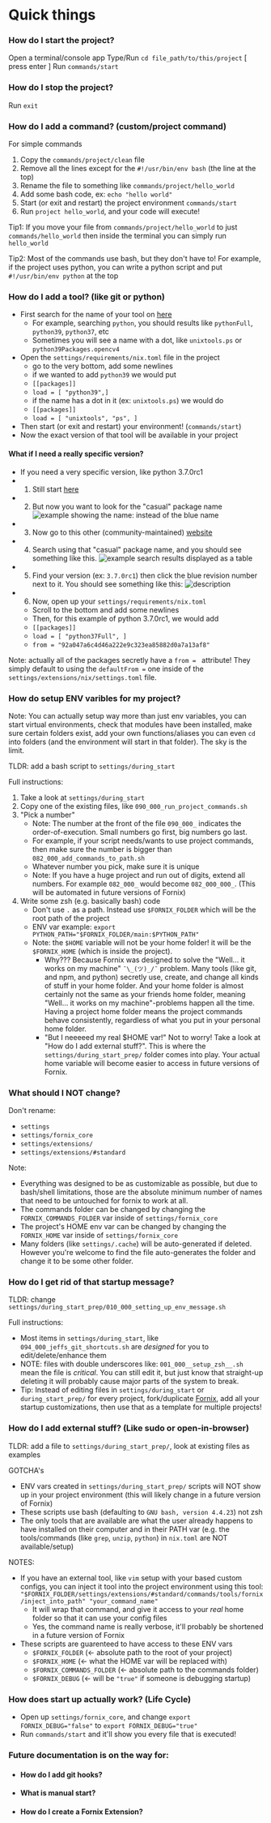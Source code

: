 # Quick things


### How do I start the project?

Open a terminal/console app
Type/Run `cd file_path/to/this/project` [ press enter ]
Run `commands/start`

### How do I stop the project?

Run `exit` 

### How do I add a command? (custom/project command)

For simple commands
1. Copy the `commands/project/clean` file
2. Remove all the lines except for the `#!/usr/bin/env bash` (the line at the top)
3. Rename the file to something like `commands/project/hello_world`
4. Add some bash code, ex: `echo "hello world"`
5. Start (or exit and restart) the project environment `commands/start`
6. Run `project hello_world`, and your code will execute!

Tip1: If you move your file from `commands/project/hello_world` to just `commands/hello_world` then inside the terminal you can simply run `hello_world`

Tip2: Most of the commands use bash, but they don't have to! For example, if the project uses python, you can write a python script and put `#!/usr/bin/env python` at the top

### How do I add a tool? (like git or python)

- First search for the name of your tool on [here](https://search.nixos.org/packages)
    - For example, searching `python`, you should results like  `pythonFull`, `python39`, `python37`, etc
    - Sometimes you will see a name with a dot, like `unixtools.ps` or `python39Packages.opencv4`
- Open the `settings/requirements/nix.toml` file in the project
    - go to the very bottom, add some newlines
    - if we wanted to add `python39` we would put
    - `[[packages]]`
    - `load = [ "python39",]`
    - if the name has a dot in it (ex: `unixtools.ps`) we would do
    - `[[packages]]`
    - `load = [ "unixtools", "ps", ]`
- Then start (or exit and restart) your environment! (`commands/start`)
- Now the exact version of that tool will be available in your project

#### What if I need a really specific version?

- If you need a very specific version, like python 3.7.0rc1
- 1. Still start [here](https://search.nixos.org/packages)
- 2. But now you want to look for the "casual" package name <img src="/documentation/images/package_name.png" alt="example showing the name: instead of the blue name">
- 3. Now go to this other (community-maintained) [website](https://lazamar.co.uk/nix-versions/)
- 4. Search using that "casual" package name, and you should see something like this. <img src="/documentation/images/package_versions.png" alt="example search results displayed as a table">
- 5. Find your version (ex: `3.7.0rc1`) then click the blue revision number next to it. You should see something like this: <img src="/documentation/images/package_from_example.png" alt="description">
- 6. Now, open up your `settings/requirements/nix.toml`
    - Scroll to the bottom and add some newlines
    - Then, for this example of python 3.7.0rc1, we would add
    - `[[packages]]`
    - `load = [ "python37Full", ]`
    - `from = "92a047a6c4d46a222e9c323ea85882d0a7a13af8"`

Note: actually all of the packages secretly have a `from = ` attribute! They simply default to using the `defaultFrom =` one inside of the `settings/extensions/nix/settings.toml` file.


### How do setup ENV varibles for my project?

Note: You can actually setup way more than just env variables, you can start virtual environments, check that modules have been installed, make sure certain folders exist, add your own functions/aliases you can even `cd` into folders (and the environment will start in that folder). The sky is the limit.

TLDR: add a bash script to `settings/during_start`

Full instructions:
1. Take a look at `settings/during_start`
2. Copy one of the existing files, like `090_000_run_project_commands.sh`
3. "Pick a number"
    - Note: The number at the front of the file `090_000_` indicates the order-of-execution. Small numbers go first, big numbers go last.
    - For example, if your script needs/wants to use project commands, then make sure the number is bigger than `082_000_add_commands_to_path.sh`
    - Whatever number you pick, make sure it is unique
    - Note: If you have a huge project and run out of digits, extend all numbers. For example `082_000_` would become `082_000_000_`. (This will be automated in future versions of Fornix)
4. Write some zsh (e.g. basically bash) code
    - Don't use `.` as a path. Instead use `$FORNIX_FOLDER` which will be the root path of the project
    - ENV var example: `export PYTHON_PATH="$FORNIX_FOLDER/main:$PYTHON_PATH"`
    - Note: the `$HOME` variable will not be your home folder! it will be the `$FORNIX_HOME` (which is inside the project). 
        - Why??? Because Fornix was designed to solve the "Well... it works on my machine" `¯\_(ツ)_/¯` problem. Many tools (like git, and npm, and python) secretly use, create, and change all kinds of stuff in your home folder. And your home folder is almost certainly not the same as your friends home folder, meaning "Well... it works on my machine"-problems happen all the time. Having a project home folder means the project commands behave consistently, regardless of what you put in your personal home folder.
        - "But I neeeeed my real $HOME var!" Not to worry! Take a look at "How do I add external stuff?". This is where the `settings/during_start_prep/` folder comes into play. Your actual home variable will become easier to access in future versions of Fornix.

### What should I NOT change?

Don't rename:
- `settings`
- `settings/fornix_core`
- `settings/extensions/`
- `settings/extensions/#standard`

Note:
- Everything was designed to be as customizable as possible, but due to bash/shell limitations, those are the absolute minimum number of names that need to be untouched for fornix to work at all.
- The commands folder can be changed by changing the `FORNIX_COMMANDS_FOLDER` var inside of `settings/fornix_core`
- The project's HOME env var can be changed by changing the `FORNIX_HOME` var inside of `settings/fornix_core`
- Many folders (like `settings/.cache`) will be auto-generated if deleted. However you're welcome to find the file auto-generates the folder and change it to be some other folder.

### How do I get rid of that startup message?

TLDR: change `settings/during_start_prep/010_000_setting_up_env_message.sh`

Full instructions:
- Most items in `settings/during_start`, like `094_000_jeffs_git_shortcuts.sh` are *designed* for you to edit/delete/enhance them
- NOTE: files with double underscores like: `001_000__setup_zsh__.sh` mean the file is *critical*. You can still edit it, but just know that straight-up deleting it will probably cause major parts of the system to break.
- Tip: Instead of editing files in `settings/during_start` or `during_start_prep/` for every project, fork/duplicate [Fornix](https://github.com/jeff-hykin/fornix), add all your startup customizations, then use that as a template for multiple projects!


### How do I add external stuff? (Like sudo or open-in-browser)

TLDR: add a file to `settings/during_start_prep/`, look at existing files as examples

GOTCHA's
- ENV vars created in `settings/during_start_prep/` scripts will NOT show up in your project environment (this will likely change in a future version of Fornix)
- These scripts use bash (defaulting to `GNU bash, version 4.4.23`) not zsh
- The only tools that are available are what the user already happens to have installed on their computer and in their PATH var (e.g. the tools/commands (like `grep`, `unzip`, `python`) in `nix.toml` are NOT available/setup)

NOTES:
- If you have an external tool, like `vim` setup with your based custom configs, you can inject it tool into the project environment using this tool: `"$FORNIX_FOLDER/settings/extensions/#standard/commands/tools/fornix/inject_into_path" "your_command_name"`
    - It will wrap that command, and give it access to your *real* home folder so that it can use your config files
    - Yes, the command name is really verbose, it'll probably be shortened in a future version of Fornix
- These scripts are guarenteed to have access to these ENV vars
    - `$FORNIX_FOLDER` (<- absolute path to the root of your project)
    - `$FORNIX_HOME` (<- what the HOME var will be replaced with)
    - `$FORNIX_COMMANDS_FOLDER` (<- absolute path to the commands folder)
    - `$FORNIX_DEBUG` (<- will be `"true"` if someone is debugging startup)

### How does start up actually work? (Life Cycle)

- Open up `settings/fornix_core`, and change `export FORNIX_DEBUG="false"` to `export FORNIX_DEBUG="true"`
- Run `commands/start` and it'll show you every file that is executed!


### Future documentation is on the way for:

- #### How do I add git hooks?
- #### What is manual start?
- #### How do I create a Fornix Extension?
